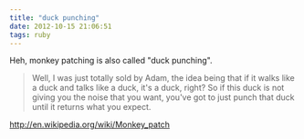 ```yaml
---
title: "duck punching"
date: 2012-10-15 21:06:51
tags: ruby
---
```


<p>
Heh, monkey patching is also called "duck punching".<br />

<blockquote cite="http://www.ericdelabar.com/2008/05/metaprogramming-javascript.html">
Well, I was just totally sold by Adam, the idea being that if it walks like a duck and talks like a duck, it's a duck, right? So if this duck is not giving you the noise that you want, you've got to just punch that duck until it returns what you expect.
</blockquote>

<a href="http://en.wikipedia.org/wiki/Monkey_patch">http://en.wikipedia.org/wiki/Monkey_patch</a>
</p>
